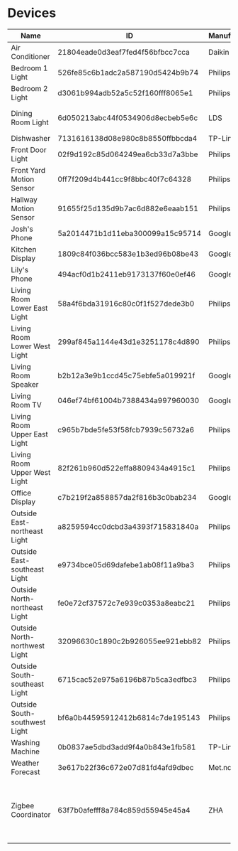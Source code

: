 # Devices

| Name                          | ID                               | Manufacturer   | Model                                                                  | Area                             |
|-------------------------------|----------------------------------|----------------|------------------------------------------------------------------------|----------------------------------|
| Air Conditioner               | 21804eade0d3eaf7fed4f56bfbcc7cca | Daikin         | NOTSUPPORT                                                             | None                             |
| Bedroom 1 Light               | 526fe85c6b1adc2a587190d5424b9b74 | Philips        | LWA001                                                                 | 1d55b5311b1611eb9655874a760e3489 |
| Bedroom 2 Light               | d3061b994adb52a5c52f160fff8065e1 | Philips        | LWA001                                                                 | e9a25b4a9fd91970af65f4af745f0d14 |
| Dining Room Light             | 6d050213abc44f0534906d8ecbeb5e6c | LDS            | ZBT-DIMLight-GLS0044                                                   | 1c6d5534ba848330474844a331d35a36 |
| Dishwasher                    | 7131616138d08e980c8b8550ffbbcda4 | TP-Link        | HS110(AU)                                                              | 1d55b2c91b1611eba44831fbc2b3a80b |
| Front Door Light              | 02f9d192c85d064249ea6cb33d7a3bbe | Philips        | LCT007                                                                 | 9d3d5648ac805069590fc29ae1ab3561 |
| Front Yard Motion Sensor      | 0ff7f209d4b441cc9f8bbc40f7c64328 | Philips        | SML002                                                                 | 9d3d5648ac805069590fc29ae1ab3561 |
| Hallway Motion Sensor         | 91655f25d135d9b7ac6d882e6eaab151 | Philips        | SML001                                                                 | 82a1aed73e5a0e348c8c1c8794977f3d |
| Josh's Phone                  | 5a2014471b1d11eba300099a15c95714 | Google         | Pixel 4 XL                                                             | None                             |
| Kitchen Display               | 1809c84f036bcc583e1b3ed96b08be43 | Google Inc.    | Google Nest Hub                                                        | 1d55b2c91b1611eba44831fbc2b3a80b |
| Lily's Phone                  | 494acf0d1b2411eb9173137f60e0ef46 | Google         | Pixel 2 XL                                                             | None                             |
| Living Room Lower East Light  | 58a4f6bda31916c80c0f1f527dede3b0 | Philips        | LCA001                                                                 | 1d55af9b1b1611eb8a85597bdfc28ce3 |
| Living Room Lower West Light  | 299af845a1144e43d1e3251178c4d890 | Philips        | LCA001                                                                 | 1d55af9b1b1611eb8a85597bdfc28ce3 |
| Living Room Speaker           | b2b12a3e9b1ccd45c75ebfe5a019921f | Google Inc.    | Google Home                                                            | 1d55af9b1b1611eb8a85597bdfc28ce3 |
| Living Room TV                | 046ef74bf61004b7388434a997960030 | Google Inc.    | Chromecast Ultra                                                       | 1d55af9b1b1611eb8a85597bdfc28ce3 |
| Living Room Upper East Light  | c965b7bde5fe53f58fcb7939c56732a6 | Philips        | LCA001                                                                 | 1d55af9b1b1611eb8a85597bdfc28ce3 |
| Living Room Upper West Light  | 82f261b960d522effa8809434a4915c1 | Philips        | LCA001                                                                 | 1d55af9b1b1611eb8a85597bdfc28ce3 |
| Office Display                | c7b219f2a858857da2f816b3c0bab234 | Google Inc.    | Google Nest Hub Max                                                    | b86a65dc6e87b609057ff59449b6096c |
| Outside East-northeast Light  | a8259594cc0dcbd3a4393f715831840a | Philips        | LCA001                                                                 | 9d3d5648ac805069590fc29ae1ab3561 |
| Outside East-southeast Light  | e9734bce05d69dafebe1ab08f11a9ba3 | Philips        | LCA001                                                                 | 9d3d5648ac805069590fc29ae1ab3561 |
| Outside North-northeast Light | fe0e72cf37572c7e939c0353a8eabc21 | Philips        | LCA001                                                                 | 9d3d5648ac805069590fc29ae1ab3561 |
| Outside North-northwest Light | 32096630c1890c2b926055ee921ebb82 | Philips        | LCA001                                                                 | 9d3d5648ac805069590fc29ae1ab3561 |
| Outside South-southeast Light | 6715cac52e975a6196b87b5ca3edfbc3 | Philips        | LCA001                                                                 | 9d3d5648ac805069590fc29ae1ab3561 |
| Outside South-southwest Light | bf6a0b44595912412b6814c7de195143 | Philips        | LCA001                                                                 | 9d3d5648ac805069590fc29ae1ab3561 |
| Washing Machine               | 0b0837ae5dbd3add9f4a0b843e1fb581 | TP-Link        | HS110(AU)                                                              | a8bb7088634e8f06df3da4bbb8b78b16 |
| Weather Forecast              | 3e617b22f36c672e07d81fd4afd9dbec | Met.no         | Forecast                                                               | None                             |
| Zigbee Coordinator            | 63f7b0afefff8a784c859d55945e45a4 | ZHA            | deCONZ = dresden elektronik deCONZ protocol: ConBee I/II, RaspBee I/II | b86a65dc6e87b609057ff59449b6096c |
